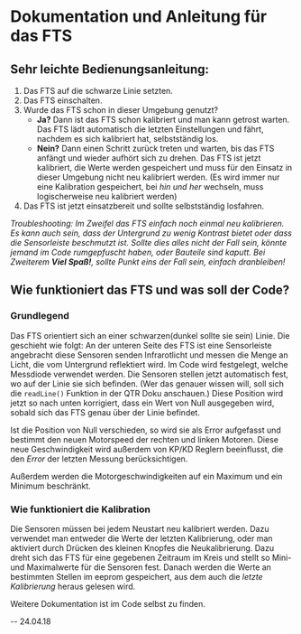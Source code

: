 # Dokumentation und Anleitung für das FTS

## Sehr leichte Bedienungsanleitung:

1. Das FTS auf die schwarze Linie setzten.
2. Das FTS einschalten.
3. Wurde das FTS schon in dieser Umgebung genutzt?
    - __Ja?__ Dann ist das FTS schon kalibriert und man kann getrost warten. Das FTS lädt automatisch die letzten Einstellungen und fährt, nachdem es sich kalibriert hat, selbstständig los. 
    - __Nein?__ Dann einen Schritt zurück treten und warten, bis das FTS anfängt und wieder aufhört sich zu drehen. Das FTS ist jetzt kalibriert, die Werte werden gespeichert und muss für den Einsatz in dieser Umgebung nicht neu kalibriert werden. (Es wird immer nur eine Kalibration gespeichert, bei _hin und her_ wechseln, muss logischerweise neu kalibriert werden)
4. Das FTS ist jetzt einsatzbereit und sollte selbstständig losfahren.

_Troubleshooting: Im Zweifel das FTS einfach noch einmal neu kalibrieren. Es kann auch sein, dass der Untergrund zu wenig Kontrast bietet oder dass die Sensorleiste beschmutzt ist. Sollte dies alles nicht der Fall sein, könnte jemand im Code rumgepfuscht haben, oder Bauteile sind kaputt. Bei Zweiterem __Viel Spaß!__, sollte Punkt eins der Fall sein, einfach dranbleiben!_

## Wie funktioniert das FTS und was soll der Code?

### Grundlegend

Das FTS orientiert sich an einer schwarzen(dunkel sollte sie sein) Linie. Die geschieht wie folgt: An der unteren Seite des FTS ist eine Sensorleiste angebracht diese Sensoren senden Infrarotlicht und messen die Menge an Licht, die vom Untergrund reflektiert wird. Im Code wird festgelegt, welche Messdiode verwendet werden. Die Sensoren stellen jetzt automatisch fest, wo auf der Linie sie sich befinden. (Wer das genauer wissen will, soll sich die `readLine()` Funktion in der QTR Doku anschauen.) Diese Position wird jetzt so nach unten korrigiert, dass ein Wert von Null ausgegeben wird, sobald sich das FTS genau über der Linie befindet.

Ist die Position von Null verschieden, so wird sie als Error aufgefasst und bestimmt den neuen Motorspeed der rechten und linken Motoren. Diese neue Geschwindigkeit wird außerdem von KP/KD Reglern beeinflusst, die den _Error_ der letzten Messung berücksichtigen.

Außerdem werden die Motorgeschwindigkeiten auf ein Maximum und ein Minimum beschränkt.

### Wie funktioniert die Kalibration

Die Sensoren müssen bei jedem Neustart neu kalibriert werden. Dazu verwendet man entweder die Werte der letzten Kalibrierung, oder man aktiviert durch Drücken des kleinen Knopfes die Neukalibrierung. Dazu dreht sich das FTS für eine gegebenen Zeitraum im Kreis und stellt so Mini- und Maximalwerte für die Sensoren fest. Danach werden die Werte an bestimmten Stellen im eeprom gespeichert, aus dem auch die _letzte Kalibrierung_ heraus gelesen wird.

Weitere Dokumentation ist im Code selbst zu finden.

-- 24.04.18